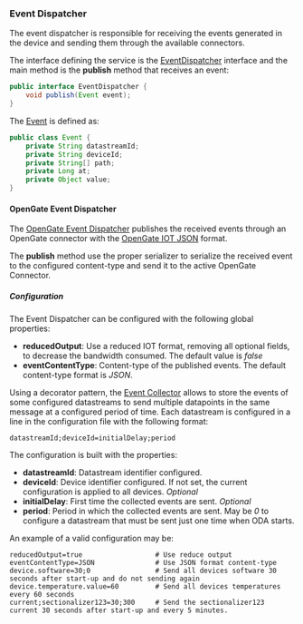 ### Event Dispatcher

The event dispatcher is responsible for receiving the events generated in the device and sending them through the available connectors.  

The interface defining the service is the [EventDispatcher](https://github.com/amplia-iiot/oda/tree/master/oda-events/api/src/main/java/es/amplia/oda/event/api/EventDispatcher.java) interface and the main method is the __publish__ method that receives an event:
```java
public interface EventDispatcher {
    void publish(Event event);
}
``` 
The [Event](https://github.com/amplia-iiot/oda/tree/master/oda-events/api/src/main/java/es/amplia/oda/event/api/Event.java) is defined as:
```java
public class Event {
    private String datastreamId;
    private String deviceId;
    private String[] path;
    private Long at;
    private Object value;
}
```

#### OpenGate Event Dispatcher

The [OpenGate Event Dispatcher](https://github.com/amplia-iiot/oda/tree/master/oda-dispatchers/opengate/src/main/java/es/amplia/oda/dispatcher/opengate/event/EventDispatcherImpl.java) publishes the received events through an OpenGate connector with the [OpenGate IOT JSON](http://jekyll.amplia.es/OpenGateDoc/LATEST/opengate-doc-api/api-south/opengate-api-south.html#collect_history) format.

The __publish__ method use the proper serializer to serialize the received event to the configured content-type and send it to the active OpenGate Connector.

##### Configuration

The Event Dispatcher can be configured with the following global properties:
* __reducedOutput__: Use a reduced IOT format, removing all optional fields, to decrease the bandwidth consumed. The default value is _false_
* __eventContentType__: Content-type of the published events. The default content-type format is _JSON_.

Using a decorator pattern, the [Event Collector](https://github.com/amplia-iiot/oda/tree/master/oda-dispatchers/opengate/src/main/java/es/amplia/oda/dispatcher/opengate/event/EventCollectorImpl.java) allows to store the events of some configured datastreams to send multiple datapoints in the same message at a configured period of time. Each datastream is configured in a line in the configuration file with the following format:
```
datastreamId;deviceId=initialDelay;period
```
The configuration is built with the properties:
* __datastreamId__: Datastream identifier configured.
* __deviceId__: Device identifier configured. If not set, the current configuration is applied to all devices. _Optional_
* __initialDelay__: First time the collected events are sent. _Optional_
* __period__: Period in which the collected events are sent. May be _0_ to configure a datastream that must be sent just one time when ODA starts.

An example of a valid configuration may be:
```
reducedOutput=true                  # Use reduce output
eventContentType=JSON               # Use JSON format content-type
device.software=30;0                # Send all devices software 30 seconds after start-up and do not sending again
device.temperature.value=60         # Send all devices temperatures every 60 seconds
current;sectionalizer123=30;300     # Send the sectionalizer123 current 30 seconds after start-up and every 5 minutes.
```